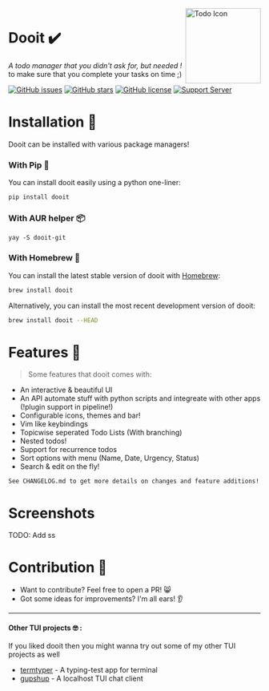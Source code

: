 <img src="https://user-images.githubusercontent.com/97718086/174438959-d8887b62-76de-4587-9619-91a4ecd6e1d6.png" align="right" alt="Todo Icon" width="150" height="150">

# Dooit ✔️
*A todo manager that you didn't ask for, but needed !* \
to make sure that you complete your tasks on time ;)

[![GitHub issues](https://img.shields.io/github/issues/kraanzu/dooit?color=red&style=for-the-badge)](https://github.com/kraanzu/doit/issues)
[![GitHub stars](https://img.shields.io/github/stars/kraanzu/dooit?color=green&style=for-the-badge)](https://github.com/kraanzu/doit/stargazers)
[![GitHub license](https://img.shields.io/github/license/kraanzu/dooit?color=yellow&style=for-the-badge)](https://github.com/kraanzu/doit/blob/main/LICENSE)
[![Support Server](https://img.shields.io/discord/989186205025464390.svg?label=Discord&logo=Discord&colorB=7289da&style=for-the-badge)](https://discord.gg/WA2ER9MBWa)

# Installation 🔨

Dooit can be installed with various package managers!

### With Pip 🐍

You can install dooit easily using a python one-liner:

```bash
pip install dooit
```

### With AUR helper 📦
```
yay -S dooit-git
```

### With Homebrew 🍻

You can install the latest stable version of dooit with [Homebrew](https://brew.sh):

```bash
brew install dooit
```

Alternatively, you can install the most recent development version of dooit:

```bash
brew install dooit --HEAD
```

# Features 🌟

> Some features that dooit comes with:

- An interactive & beautiful UI
- An API automate stuff with python scripts and integreate with other apps (!plugin support in pipeline!)
- Configurable icons, themes and bar!
- Vim like keybindings
- Topicwise seperated Todo Lists (With branching)
- Nested todos!
- Support for recurrence todos
- Sort options with menu (Name, Date, Urgency, Status)
- Search & edit on the fly!

```
See CHANGELOG.md to get more details on changes and feature additions!
```

# Screenshots

TODO: Add ss


# Contribution 🤝
- Want to contribute? Feel free to open a PR! 😸
- Got some ideas for improvements? I'm all ears! 👂

----------------------------

#### Other TUI projects 🤓 :
If you liked dooit then you might wanna try out some of my other TUI projects as well
- [termtyper](https://github.com/kraanzu/termtyper) - A typing-test app for terminal
- [gupshup](https://github.com/kraanzu/gupshup) - A localhost TUI chat client
